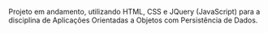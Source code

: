 Projeto em andamento, utilizando HTML, CSS e JQuery (JavaScript) para a disciplina de Aplicações Orientadas a Objetos com Persistência de Dados.
